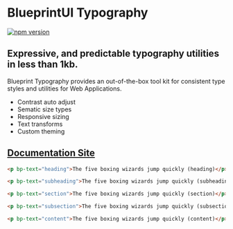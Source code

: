 # BlueprintUI Typography

[![npm version](https://badge.fury.io/js/@blueprintui%2Ftypography.svg)](https://badge.fury.io/js/@blueprintui%2Ftypography)

## Expressive, and predictable typography utilities in less than 1kb.

Blueprint Typography provides an out-of-the-box tool kit for consistent type styles and utilities for Web Applications.

- Contrast auto adjust
- Sematic size types
- Responsive sizing
- Text transforms
- Custom theming

## [Documentation Site](https://type.blueprintui.dev/)

```html
<p bp-text="heading">The five boxing wizards jump quickly (heading)</p>

<p bp-text="subheading">The five boxing wizards jump quickly (subheading)</p>

<p bp-text="section">The five boxing wizards jump quickly (section)</p>

<p bp-text="subsection">The five boxing wizards jump quickly (subsection)</p>

<p bp-text="content">The five boxing wizards jump quickly (content)</p>
```
